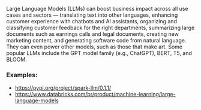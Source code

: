 Large Language Models (LLMs) can boost business impact across all use cases and sectors — translating text into other languages, enhancing customer experience with chatbots and AI assistants, organizing and classifying customer feedback for the right departments, summarizing large documents such as earnings calls and legal documents, creating new marketing content, and generating software code from natural language. They can even power other models, such as those that make art. Some popular LLMs include the GPT model family (e.g., ChatGPT), BERT, T5, and BLOOM.


### Examples: 
- https://pypi.org/project/spark-llm/0.1.1/
- https://www.databricks.com/br/product/machine-learning/large-language-models




